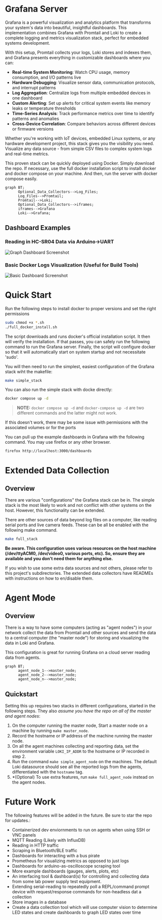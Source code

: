 # Grafana Server

Grafana is a powerful visualization and analytics platform that transforms your system's data into beautiful, insightful dashboards. This implementation combines Grafana with Promtail and Loki to create a complete logging and metrics visualization stack, perfect for embedded systems development.

With this setup, Promtail collects your logs, Loki stores and indexes them, and Grafana presents everything in customizable dashboards where you can:

- **Real-time System Monitoring**: Watch CPU usage, memory consumption, and I/O patterns live
- **Hardware Debugging**: Visualize sensor data, communication protocols, and interrupt patterns
- **Log Aggregation**: Centralize logs from multiple embedded devices in one dashboard
- **Custom Alerting**: Set up alerts for critical system events like memory leaks or temperature thresholds
- **Time-Series Analysis**: Track performance metrics over time to identify patterns and anomalies
- **Cross-Device Correlation**: Compare behaviors across different devices or firmware versions

Whether you're working with IoT devices, embedded Linux systems, or any hardware development project, this stack gives you the visibility you need. Visualize any data source - from simple CSV files to complex system logs and real-time metrics.

This proven stack can be quickly deployed using Docker. Simply download the repo. If necessary, use the full docker installation script to install docker and docker compose on your machine. And then, run the server with docker compose easily.

```mermaid
graph BT;
      Optional_Data_Collectors-->Log_Files;
      Log_Files-->Promtail;
      Promtail-->Loki;
      Optional_Data_Collectors-->iframes;
      iframes-->Grafana
      Loki-->Grafana;
```

## Dashboard Examples

### Reading in HC-SR04 Data via Arduino->UART
![Graph Dashboard Screenshot](Images/graph_dashboard.gif "Graph Dashboard")

### Basic Docker Logs Visualization (Useful for Build Tools)
![Basic Dashboard Screenshot](Images/basic_dashboard.png "Basic Dashboard")

# Quick Start

Run the following steps to install docker to proper versions and set the right permissions

```bash
sudo chmod +x *.sh
./full_docker_install.sh
```

The script downloads and runs docker's official installation script. It then will verify the installation. If that passes, you can safely run the following command to run the Grafana server. Finally, the script will configure docker so that it will automatically start on system startup and not necessitate 'sudo'.

You will then need to run the simplest, easiest configuration of the Grafana stack wiht the makefile:
```bash
make simple_stack
```

You can also run the simple stack with docke directly:
```bash
docker compose up -d
```

>**NOTE:** `docker compose up -d` and `docker-compose up -d` are two different commands and the latter might not work.

If this doesn't work, there may be some issue with permissions with the associated volumes or for the ports

You can pull up the example dashboards in Grafana with the following command. You may use firefox or any other browser.

```bash
firefox http://localhost:3000/dashboards
```

# Extended Data Collection

## Overview

There are various "configurations" the Grafana stack can be in. The simple stack is the most likely to work and not conflict with other systems on the host. However, this functionality can be extended.

There are other sources of data beyond log files on a computer, like reading serial ports and live camera feeds. These can be all be enabled with the following make command.

```bash
make full_stack
```

**Be aware. This configuration uses various resources on the host machine (/dev/ttyACM0, /dev/video0, various ports, etc). So, ensure they are available and you don't need them for anything else.**

If you wish to use some extra data sources and not others, please refer to this project's subdirectories. The extended data collectors have READMEs with instructions on how to en/disable them.

# Agent Mode

## Overview
There is a way to have some computers (acting as "agent nodes") in your network collect the data from Promtail and other sources and send the data to a central computer (the "master node") for storing and visualizing the data in Loki and Grafana. 

This configuration is great for running Grafana on a cloud server reading data from agents.

```mermaid
graph BT;
      agent_node_1-->master_node;
      agent_node_2-->master_node;
      agent_node_n-->master_node;
```

## Quickstart
Setting this up requires two stacks in different configurations, started in the following steps. They also *assume you have the repo on all of the master and agent nodes*:

1. On the computer running the master node, Start a master node on a machine by running `make master_node`.
2. Record the hostname or IP address of the machine running the master node.
3. On all the agent machines collecting and reporting data, set the environment variable `LOKI_IP_ADDR` to the hostname or IP recorded in step 2.
4. Run the command `make simple_agent_node` on the machines. The default Loki datasource should see all the reported logs from the agents, differentiated with the `hostname` tag.
5. *(Optional) To use extra features, run `make full_agent_node` instead on the agent nodes.

# Future Work

The following features will be added in the future. Be sure to star the repo for updates.:

* Containerized dev enviornments to run on agents when using SSH or VNC panels
* MQTT Reading (Likely with InfluxDB)
* Reading in HTTP traffic
* Scraping in Bluetooth/BLE traffic
* Dashboards for interacting with a bus pirate
* Prometheus for visualizing metrics as opposed to just logs
* Dashboards for arduino-as-oscilloscope scraping tool
* More example dashboards (gauges, alerts, plots, etc)
* An interfacing tool & dashboard(s) for controlling and collecting data from some lab power supply test equipment.
* Extending serial-reading to repeatedly poll a REPL/command prompt device with request/response commands for non-headless dat a collection
* Store images in a database
* Create a data collection tool which will use computer vision to determine LED states and create dashboards to graph LED states over time